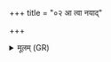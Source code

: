 +++
title = "०२ आ त्वा नयाद्"

+++
<details><summary>मूलम् (GR)</summary>

आ त्वा नयाद् भूतपतिर्  
आ देवो बृहस्पतिः ।  
आदित्याः सर्वे त्वा नेषन्  
विश्वे देवाः सुवर्चसः ॥
</details>